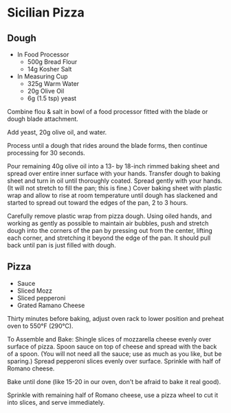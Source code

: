 # Sicilian Pizza
## Dough

* In Food Processor
  * 500g Bread Flour
  * 14g Kosher Salt
* In Measuring Cup
  * 325g Warm Water
  * 20g Olive Oil
  * 6g (1.5 tsp) yeast

Combine flou & salt in bowl of a food processor fitted with the blade or dough blade attachment.

Add yeast, 20g olive oil, and water.

Process until a dough that rides around the blade forms, then continue processing for 30 seconds.

Pour remaining 40g olive oil into a 13- by 18-inch rimmed baking sheet and spread over entire inner
surface with your hands. Transfer dough to baking sheet and turn in oil until thoroughly coated. Spread
gently with your hands. (It will not stretch to fill the pan; this is fine.) Cover baking sheet with
plastic wrap and allow to rise at room temperature until dough has slackened and started to spread out
toward the edges of the pan, 2 to 3 hours.

Carefully remove plastic wrap from pizza dough. Using oiled hands, and working as gently as possible to
maintain air bubbles, push and stretch dough into the corners of the pan by pressing out from the center,
lifting each corner, and stretching it beyond the edge of the pan. It should pull back until pan is just
filled with dough.

## Pizza

* Sauce
* Sliced Mozz
* Sliced pepperoni
* Grated Ramano Cheese

Thirty minutes before baking, adjust oven rack to lower position and preheat oven to 550°F (290°C).

To Assemble and Bake: Shingle slices of mozzarella cheese evenly over surface of pizza. Spoon sauce on
top of cheese and spread with the back of a spoon. (You will not need all the sauce; use as much as you 
like, but be sparing.) Spread pepperoni slices evenly over surface. Sprinkle with half of Romano cheese.

Bake until done (like 15-20 in our oven, don't be afraid to bake it real good).

Sprinkle with remaining half of Romano cheese, use a pizza wheel to cut it into slices, and serve immediately.
